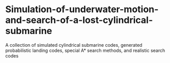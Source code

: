 # Simulation-of-underwater-motion-and-search-of-a-lost-cylindrical-submarine
A collection of simulated cylindrical submarine codes, generated probabilistic landing codes, special A* search methods, and realistic search codes
